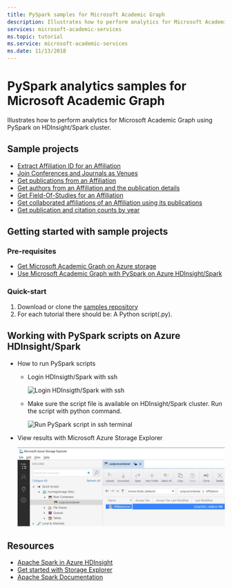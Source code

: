 ```yaml
---
title: PySpark samples for Microsoft Academic Graph
description: Illustrates how to perform analytics for Microsoft Academic Graph using HDInsight
services: microsoft-academic-services
ms.topic: tutorial
ms.service: microsoft-academic-services
ms.date: 11/13/2018
---
```

# PySpark analytics samples for Microsoft Academic Graph

Illustrates how to perform analytics for Microsoft Academic Graph using PySpark on HDInsight/Spark cluster.

## Sample projects

* [Extract Affiliation ID for an Affiliation](https://github.com/Azure-Samples/microsoft-academic-graph-pyspark-samples/blob/master/src/Lab1_ExtractAffiliation.py)
* [Join Conferences and Journals as Venues](https://github.com/Azure-Samples/microsoft-academic-graph-pyspark-samples/blob/master/src/Lab2_UnionVenues.py)
* [Get publications from an Affiliation](https://github.com/Azure-Samples/microsoft-academic-graph-pyspark-samples/blob/master/src/Lab3_JoinPaperAuthorAffiliation.py)
* [Get authors from an Affiliation and the publication details](https://github.com/Azure-Samples/microsoft-academic-graph-pyspark-samples/blob/master/src/Lab4_CreateTable_Extract.py)
* [Get Field-Of-Studies for an Affiliation](https://github.com/Azure-Samples/microsoft-academic-graph-pyspark-samples/blob/master/src/Lab5_CreateTableByTvf.py)
* [Get collaborated affiliations of an Affiliation using its publications](https://github.com/Azure-Samples/microsoft-academic-graph-pyspark-samples/blob/master/src/Lab6_GetPartnerData.py)
* [Get publication and citation counts by year](https://github.com/Azure-Samples/microsoft-academic-graph-pyspark-samples/blob/master/src/Lab7_GroupByYear.py)

## Getting started with sample projects

### Pre-requisites

* [Get Microsoft Academic Graph on Azure storage](get-started-setup-provisioning.md)
* [Use Microsoft Academic Graph with PySpark on Azure HDInsight/Spark](get-started-setup-azure-hdinsight.md)

### Quick-start

1. Download or clone the [samples repository](https://github.com/Azure-Samples/microsoft-academic-graph-pyspark-samples)
4. For each tutorial there should be: A Python script(.py).

## Working with PySpark scripts on Azure HDInsight/Spark

* How to run PySpark scripts
  * Login HDInsigth/Spark with ssh

    ![Login HDInsigth/Spark with ssh](media/samples-login-hdinsight.png "Login HDInsigth/Spark with ssh")

  * Make sure the script file is available on HDInsight/Spark cluster. Run the script with python command.

    ![Run PySpark script in ssh terminal](media/samples-run-pyspark-script.png "Run PySpark script in ssh terminal")

* View results with Microsoft Azure Storage Explorer

    ![View result with Microsoft Azure Storage Explorer](media/samples-view-pyspark-script-results.png "View result with Microsoft Azure Storage Explorer")

## Resources

* [Apache Spark in Azure HDInsight](https://docs.microsoft.com/en-us/azure/hdinsight/spark/apache-spark-overview)
* [Get started with Storage Explorer](https://docs.microsoft.com/en-us/azure/vs-azure-tools-storage-manage-with-storage-explorer)
* [Apache Spark Documentation](https://spark.apache.org/docs/2.3.0/)
